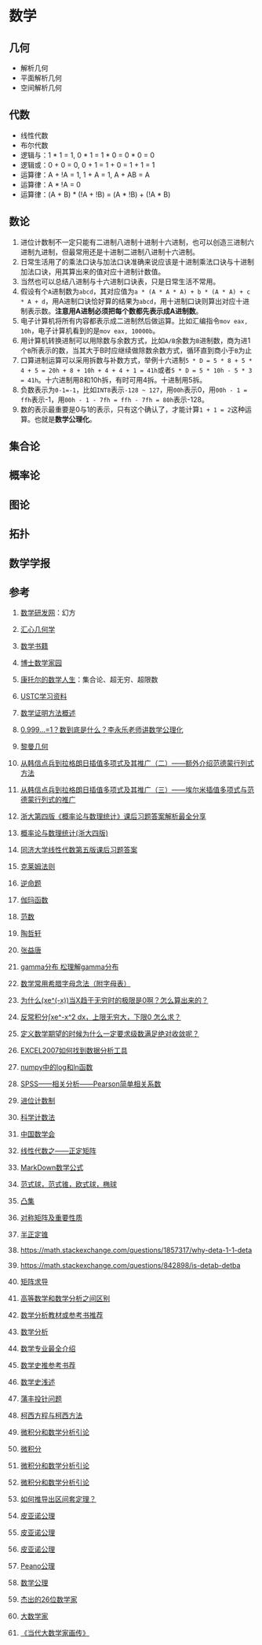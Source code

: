# 数学

## 几何
- 解析几何
 - 平面解析几何
 - 空间解析几何

## 代数
- 线性代数
- 布尔代数
 - 逻辑与：1 * 1 = 1, 0 * 1 = 1 * 0 = 0 * 0 = 0
 - 逻辑或：0 + 0 = 0, 0 + 1 = 1 + 0 = 1 + 1 = 1
 - 运算律：A + !A = 1, 1 + A = 1, A + AB = A
 - 运算律：A * !A = 0
 - 运算律：(A + B) * (!A + !B) = (A * !B) + (!A * B)

## 数论

1. 进位计数制不一定只能有二进制八进制十进制十六进制，也可以创造三进制六进制九进制，但最常用还是十进制二进制八进制十六进制。
2. 日常生活用了的乘法口诀与加法口诀准确来说应该是十进制乘法口诀与十进制加法口诀，用其算出来的值对应十进制计数值。
3. 当然也可以总结八进制与十六进制口诀表，只是日常生活不常用。
4. 假设有个`A`进制数为`abcd`，其对应值为`a * (A * A * A) + b * (A * A) + c * A + d`，用A进制口诀恰好算的结果为`abcd`，用十进制口诀则算出对应十进制表示数。**注意用A进制必须把每个数都先表示成A进制数**。
5. 电子计算机将所有内容都表示成二进制然后做运算。比如汇编指令`mov eax, 10h`，电子计算机看到的是`mov eax, 10000b`。
6. 用计算机转换进制可以用除数与余数方式，比如`A/B`余数为`B`进制数，商为进1个`B`所表示的数，当其大于B时应继续做除数余数方式，循环直到商小于`B`为止
7. 口算进制运算可以采用拆数与补数方式，举例十六进制`5 * D = 5 * 8 + 5 * 4 + 5 = 20h + 8 + 10h + 4 + 4 + 1 = 41h`或者`5 * D = 5 * 10h - 5 * 3 = 41h`。十六进制用8和10h拆，有时可用4拆。十进制用5拆。
6. 负数表示为`0-1=-1`，比如`INT8`表示`-128 ~ 127`，用`00h`表示0，用`00h - 1 = ffh`表示-1，用`00h - 1 - 7fh = ffh - 7fh = 80h`表示-128。
7. 数的表示最重要是0与1的表示，只有这个确认了，才能计算`1 + 1 = 2`这种运算。也就是**数学公理化**。

## 集合论

## 概率论

## 图论

## 拓扑

## 数学学报

## 参考
1. [数学研发网](https://emath.ac.cn)：幻方
2. [汇心几何学](https://bbs.emath.ac.cn/forum.php?tid=18164&mod=viewthread)
3. [数学书籍](https://bbs.emath.ac.cn/thread-1989-1-1.html)

4. [博士数学家园](https://www.math.org.cn)

5. [康托尔的数学人生](https://page.om.qq.com/page/OdnrB-mpOio1ZnPwWq2rDhAA0)：集合论、超无穷、超限数

6. [USTC学习资料](http://home.ustc.edu.cn/~yx3x/USTCdata.html)

7. [数学证明方法概述](https://blog.csdn.net/cnds123/article/details/127186417)

8. [0.999...=1？数到底是什么？李永乐老师讲数学公理化](https://www.bilibili.com/video/av44942988)

9.  [黎曼几何                                                                          ](https://zhuanlan.zhihu.com/p/49545466)
10. [从韩信点兵到拉格朗日插值多项式及其推广（二）——额外介绍范德蒙行列式方法            ](https://zhuanlan.zhihu.com/p/563564002)
11. [从韩信点兵到拉格朗日插值多项式及其推广（三）——埃尔米插值多项式与范德蒙行列式的推广](https://zhuanlan.zhihu.com/p/563566506)
12. [浙大第四版《概率论与数理统计》课后习题答案解析最全分享                            ](https://zhuanlan.zhihu.com/p/358299124)

13. [概率论与数理统计(浙大四版)](https://github.com/xitongsys/ML/tree/master/books/概率论与数理统计(浙大四版).pdf)

14. [同济大学线性代数第五版课后习题答案](https://www.docin.com/p-1907112302.html)

15. [克莱姆法则](https://baike.baidu.com/item/克莱姆法则)
16. [逆命题    ](https://baike.baidu.com/item/逆命题)
17. [伽玛函数  ](https://baike.baidu.com/item/伽玛函数)
18. [范数      ](https://baike.baidu.com/item/范数)
19. [陶哲轩    ](https://baike.baidu.com/item/陶哲轩)
20. [张益唐    ](https://baike.baidu.com/item/张益唐)

21. [gamma分布 松理解gamma分布](https://blog.csdn.net/weixin_39883433/article/details/111222022)

22. [数学常用希腊字母念法（附字母表）](https://blog.csdn.net/leoleepz/article/details/50313867)

23. [为什么(xe^(-x))当X趋于无穷时的极限是0啊？怎么算出来的？](https://wenwen.sogou.com/question/q657935015.htm)

24. [反常积分∫xe^-x^2 dx，上限无穷大，下限0 怎么求？](https://www.zhihu.com/question/54539278)

25. [定义数学期望的时候为什么一定要求级数满足绝对收敛呢？](https://www.zhihu.com/question/26566795)

26. [EXCEL2007如何找到数据分析工具](https://jingyan.baidu.com/article/8cdccae99e3247315513cd4a.html)

27. [numpy中的log和ln函数](https://blog.csdn.net/u011699626/article/details/118885071)

28. [SPSS——相关分析——Pearson简单相关系数](https://blog.csdn.net/liuyuan_jq/article/details/52517963)

29. [进位计数制](https://baike.baidu.com/item/进位计数制)

30. [科学计数法](https://baike.baidu.com/item/科学计数法/1612882)

31. [中国数学会](http://www.cms.org.cn)

32. [线性代数之——正定矩阵](https://zhuanlan.zhihu.com/p/93392382)

33. [MarkDown数学公式](https://zhuanlan.zhihu.com/p/441454622)

34. [范式球，范式锥，欧式球，椭球](https://blog.csdn.net/robert_chen1988/article/details/80479813)

35. [凸集](https://zhuanlan.zhihu.com/p/33231654)

36. [对称矩阵及重要性质](https://zhuanlan.zhihu.com/p/627861657)

37. [半正定锥](https://zhuanlan.zhihu.com/p/570781608)

38. <https://math.stackexchange.com/questions/1857317/why-deta-1-1-deta>
39. <https://math.stackexchange.com/questions/842898/is-detab-detba>

40. [矩阵求导](https://zhuanlan.zhihu.com/p/273729929)

41. [高等数学和数学分析之间区别](https://www.zhihu.com/question/370000187)
42. [数学分析教材或参考书推荐  ](https://www.zhihu.com/question/427922224)
43. [数学分析                  ](https://www.zhihu.com/topic/19622000)

44. [数学专业最全介绍](https://zhuanlan.zhihu.com/p/399827103)

45. [数学史推参考书荐](https://www.zhihu.com/question/20100262)

46. [数学史浅述](https://zhuanlan.zhihu.com/p/139716871)

47. [蒲丰投针问题](https://zhuanlan.zhihu.com/p/479953215)

48. [柯西方程与柯西方法](https://zhuanlan.zhihu.com/p/80543711)

49. [微积分和数学分析引论](http://www.downcc.com/soft/125454.html)
50. [微积分              ](http://www.downcc.com/k/weijifen)

51. [微积分和数学分析引论](https://poqna.top/book/wei-ji-fen-he-shu-xue-fen-xi-yin-lun-di-1-juan-gong-2-ce/pdf)

52. [微积分和数学分析引论](https://book.sciencereading.cn/shop/book/Booksimple/show.do?id=BAB7F604D6F0F4E58A5D4156F06ABB943000)

53. [如何推导出区间套定理？](https://www.zhihu.com/question/318410151)

54. [皮亚诺公理](https://baike.baidu.com/item/皮亚诺公理)

55. [皮亚诺公理](https://mathpedia.huijiwiki.com/wiki/皮亚诺公理)

56. [皮亚诺公理](https://zhuanlan.zhihu.com/p/268017811)

57. [Peano公理](https://zhuanlan.zhihu.com/p/183747004)

58. [数学公理](https://www.zhihu.com/question/61113635)

59. [杰出的26位数学家](https://zhuanlan.zhihu.com/p/448325523)

60. [大数学家](https://www.zhihu.com/question/406144900)

61. [《当代大数学家画传》](https://zhidao.baidu.com/question/1997789083214574187.html)
